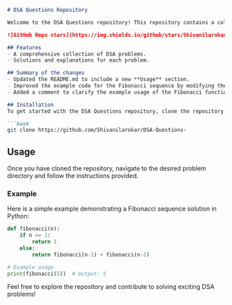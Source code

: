 ```markdown
# DSA Questions Repository

Welcome to the DSA Questions repository! This repository contains a collection of Data Structures and Algorithms (DSA) problems designed to help you enhance your coding skills.

![GitHub Repo stars](https://img.shields.io/github/stars/Shivanilarokar/DSA-Questions-) ![GitHub forks](https://img.shields.io/github/forks/Shivanilarokar/DSA-Questions-) ![GitHub issues](https://img.shields.io/github/issues/Shivanilarokar/DSA-Questions-)

## Features
- A comprehensive collection of DSA problems.
- Solutions and explanations for each problem.

## Summary of the changes
- Updated the README.md to include a new **Usage** section.
- Improved the example code for the Fibonacci sequence by modifying the base case condition.
- Added a comment to clarify the example usage of the Fibonacci function.

## Installation
To get started with the DSA Questions repository, clone the repository to your local machine:

```bash
git clone https://github.com/Shivanilarokar/DSA-Questions-
```

## Usage
Once you have cloned the repository, navigate to the desired problem directory and follow the instructions provided.

### Example
Here is a simple example demonstrating a Fibonacci sequence solution in Python:

```python
def fibonacci(n):
    if n <= 1:
        return 1
    else:
        return fibonacci(n-1) + fibonacci(n-2)

# Example usage
print(fibonacci(5))  # Output: 5
```

Feel free to explore the repository and contribute to solving exciting DSA problems!
```